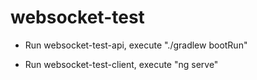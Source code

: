 # websocket-test

* Run websocket-test-api, execute "./gradlew bootRun"

* Run  websocket-test-client, execute "ng serve"

